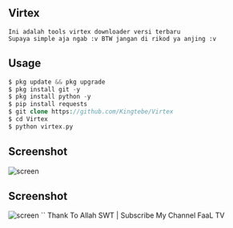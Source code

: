 ## Virtex
```
Ini adalah tools virtex downloader versi terbaru
Supaya simple aja ngab :v BTW jangan di rikod ya anjing :v
```
## Usage
```php
$ pkg update && pkg upgrade
$ pkg install git -y
$ pkg install python -y
$ pip install requests
$ git clone https://github.com/Kingtebe/Virtex
$ cd Virtex
$ python virtex.py
```
## Screenshot
![screen](https://github.com/Kingtebe/Virtex/blob/Kingtebe/result/exnx.jpg)
## Screenshot
![screen](https://github.com/Kingtebe/Virtex/blob/Kingtebe/result/result.jpg)
``
Thank To Allah SWT | Subscribe My Channel FaaL TV
```
